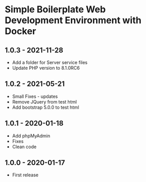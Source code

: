 Simple Boilerplate Web Development Environment with Docker
==================================

1.0.3 - 2021-11-28
------------------------
- Add a folder for Server service files
- Update PHP version to 8.1.0RC6

1.0.2 - 2021-05-21
------------------------
- Small Fixes - updates
- Remove JQuery from test html
- Add bootstrap 5.0.0 to test html

1.0.1 - 2020-01-18
------------------------
- Add phpMyAdmin
- Fixes
- Clean code

1.0.0 - 2020-01-17
------------------------
- First release

